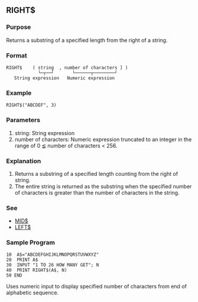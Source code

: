 ## RIGHT$

### Purpose
Returns a substring of a specified length from the right of a string.

### Format
```basic
RIGHT$    ( string  , number of characters ] )
            └─┬──┘       └──────┬────────┘          
   String expression   Numeric expression  
```

### Example
```basic
RIGHT$("ABCDEF", 3)
```

### Parameters
1. string: String expression
2. number of characters: Numeric expression truncated to an integer
   in the range of 0 ≦ number of characters < 256.

### Explanation
1. Returns a substring of a specified length counting from the right of string.
2. The entire string is returned as the substring when the specified
number of characters is greater than the number of characters in the string.

### See
- [MID$](MID_STRING.md)
- [LEFT$](LEFT_STRING.md)

### Sample Program
```basic
10  A$="ABCDEFGHIJKLMNOPQRSTUVWXYZ"
20  PRINT A$
30  INPUT "1 TO 26 HOW MANY GET"; N
40  PRINT RIGHT$(A$, N)
50 END
```
Uses numeric input to display specified number of characters from
end of alphabetic sequence.